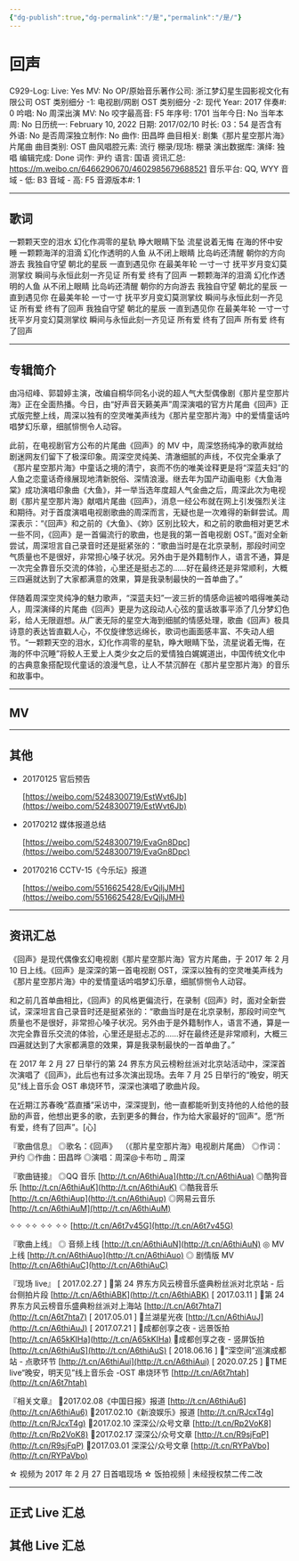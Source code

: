 ```yaml
---
{"dg-publish":true,"dg-permalink":"/是","permalink":"/是/"}
---
```



# 回声

C929-Log:
Live: Yes
MV: No
OP/原始音乐著作公司: 浙江梦幻星生园影视文化有限公司
OST 类别细分 -1: 电视剧/网剧
OST 类别细分 -2: 现代
Year: 2017
伴奏#: 0
吟唱: No
周深出演 MV: No
咬字最高音: F5
年序号: 1701
当年今日: No
当年本周: No
日历统一: February 10, 2022
日期: 2017/02/10
时长: 03：54
是否含有外语: No
是否周深独立制作: No
曲作: 田昌晔
曲目相关: 剧集《那片星空那片海》片尾曲
曲目类别: OST
曲风唱腔元素: 流行
棚录/现场: 棚录
演出数据库:
演绎: 独唱
编辑完成: Done
词作: 尹约
语言: 国语
资讯汇总: https://m.weibo.cn/6466290670/4602985679688521
音乐平台: QQ, WYY
音域 - 低: B3
音域 - 高: F5
音源版本#: 1

---

## 歌词

一颗颗天空的泪水
幻化作凋零的星轨
睁大眼睛下坠
流星说着无悔
在海的怀中安睡
一颗颗海洋的泪滴
幻化作透明的人鱼
从不闭上眼睛
比岛屿还清醒
朝你的方向游去
我独自守望
朝北的星辰
一直到遇见你
在最美年轮
一寸一寸
抚平岁月变幻莫测掌纹
瞬间与永恒此刻一齐见证
所有爱 终有了回声
一颗颗海洋的泪滴
幻化作透明的人鱼
从不闭上眼睛
比岛屿还清醒
朝你的方向游去
我独自守望
朝北的星辰
一直到遇见你
在最美年轮
一寸一寸
抚平岁月变幻莫测掌纹
瞬间与永恒此刻一齐见证
所有爱 终有了回声
我独自守望
朝北的星辰
一直到遇见你
在最美年轮
一寸一寸
抚平岁月变幻莫测掌纹
瞬间与永恒此刻一齐见证
所有爱 终有了回声
所有爱 终有了回声

---

## 专辑简介

由冯绍峰、郭碧婷主演，改编自桐华同名小说的超人气大型偶像剧《那片星空那片海》正在全面热播。今日，由“好声音天籁美声”周深演唱的官方片尾曲《回声》正式版完整上线，周深以独有的空灵唯美声线为《那片星空那片海》中的爱情童话吟唱梦幻乐章，细腻悱恻令人动容。

此前，在电视剧官方公布的片尾曲《回声》的 MV 中，周深悠扬纯净的歌声就给剧迷网友们留下了极深印象。周深空灵纯美、清澈细腻的声线，不仅完全秉承了《那片星空那片海》中童话之境的清宁，哀而不伤的唯美诠释更是将“深蓝夫妇”的人鱼之恋童话奇缘展现地清新脱俗、深情浪漫。继去年为国产动画电影《大鱼海棠》成功演唱印象曲《大鱼》，并一举当选年度超人气金曲之后，周深此次为电视剧《那片星空那片海》献唱片尾曲《回声》，消息一经公布就在网上引发强烈关注和期待。对于首度演唱电视剧歌曲的周深而言，无疑也是一次难得的新鲜尝试。周深表示：“《回声》和之前的《大鱼》、《妳》区别比较大，和之前的歌曲相对更艺术一些不同，《回声》是一首偏流行的歌曲，也是我的第一首电视剧 OST。”面对全新尝试，周深坦言自己录音时还是挺紧张的：“歌曲当时是在北京录制，那段时间空气质量也不是很好，非常担心嗓子状况。另外由于是外籍制作人，语言不通，算是一次完全靠音乐交流的体验，心里还是挺忐忑的……好在最终还是非常顺利，大概三四遍就达到了大家都满意的效果，算是我录制最快的一首单曲了。”

伴随着周深空灵纯净的魅力歌声，“深蓝夫妇”一波三折的情感命运被吟唱得唯美动人，周深演绎的片尾曲《回声》更是为这段动人心弦的童话故事平添了几分梦幻色彩，给人无限遐想。从广袤无际的星空大海到细腻的情感处理，歌曲《回声》极具诗意的表达皆直戳人心，不仅旋律悠远绵长，歌词也画面感丰富、不失动人细节。“一颗颗天空的泪水，幻化作凋零的星轨，睁大眼睛下坠，流星说着无悔，在海的怀中沉睡”将鲛人王爱上人类少女之后的爱情独白娓娓道出，中国传统文化中的古典意象搭配现代童话的浪漫气息，让人不禁沉醉在《那片星空那片海》的音乐和故事中。

---

## MV

---

## 其他

- 20170125 官后预告

    [https://weibo.com/5248300719/EstWvt6Jb](https://weibo.com/5248300719/EstWvt6Jb)

- 20170212 媒体报道总结

    [https://weibo.com/5248300719/EvaGn8Dpc](https://weibo.com/5248300719/EvaGn8Dpc)

- 20170216 CCTV-15《今乐坛》报道

    [https://weibo.com/5516625428/EvQjljJMH](https://weibo.com/5516625428/EvQjljJMH)

---

## 资讯汇总

《回声》是现代偶像玄幻电视剧《那片星空那片海》官方片尾曲，于 2017 年 2 月 10 日上线。《回声》是深深的第一首电视剧 OST，深深以独有的空灵唯美声线为《那片星空那片海》中的爱情童话吟唱梦幻乐章，细腻悱恻令人动容。

  和之前几首单曲相比，《回声》的风格更偏流行，在录制《回声》时，面对全新尝试，深深坦言自己录音时还是挺紧张的：“歌曲当时是在北京录制，那段时间空气质量也不是很好，非常担心嗓子状况。另外由于是外籍制作人，语言不通，算是一次完全靠音乐交流的体验，心里还是挺忐忑的……好在最终还是非常顺利，大概三四遍就达到了大家都满意的效果，算是我录制最快的一首单曲了。”

  在 2017 年 2 月 27 日举行的第 24 界东方风云榜粉丝派对北京站活动中，深深首次演唱了《回声》，此后也有过多次演出现场。去年 7 月 25 日举行的“晚安，明天见”线上音乐会 OST 串烧环节，深深也演唱了歌曲片段。

  在近期江苏春晚“荔直播”采访中，深深提到，他一直都能听到支持他的人给他的鼓励的声音，他想出更多的歌，去到更多的舞台，作为给大家最好的“回声”。愿“所有爱，终有了回声”。[心]

『歌曲信息』
◎歌名：《回声》
 （《那片星空那片海》电视剧片尾曲）
◎作词：尹约
◎作曲：田昌晔
◎演唱：周深@卡布叻 _ 周深

『歌曲链接』
◎QQ 音乐 [http://t.cn/A6thiAua](http://t.cn/A6thiAua)
◎酷狗音乐 [http://t.cn/A6thiAuK](http://t.cn/A6thiAuK)
◎酷我音乐 [http://t.cn/A6thiAup](http://t.cn/A6thiAup)
◎网易云音乐 [http://t.cn/A6thiAuM](http://t.cn/A6thiAuM)

✧✧ ✧✧ ✧✧ ✧✧
[http://t.cn/A6t7v45G](http://t.cn/A6t7v45G)

『歌曲上线』
◎ 音频上线 [http://t.cn/A6thiAuN](http://t.cn/A6thiAuN)
◎ MV 上线 [http://t.cn/A6thiAuo](http://t.cn/A6thiAuo)
◎ 剧情版 MV [http://t.cn/A6thiAuC](http://t.cn/A6thiAuC)

『现场 live』
[ 2017.02.27 ]
🔸第 24 界东方风云榜音乐盛典粉丝派对北京站 - 后台侧拍片段 [http://t.cn/A6thiABK](http://t.cn/A6thiABK)
[ 2017.03.11 ]
🔸第 24 界东方风云榜音乐盛典粉丝派对上海站 [http://t.cn/A6t7hta7](http://t.cn/A6t7hta7)
[ 2017.05.01 ]
🔸兰湖星光夜 [http://t.cn/A6thiAuJ](http://t.cn/A6thiAuJ)
[ 2017.07.21 ]
🔸成都创享之夜 - 远景饭拍 [http://t.cn/A65kKIHa](http://t.cn/A65kKIHa)
🔸成都创享之夜 - 竖屏饭拍 [http://t.cn/A6thiAuS](http://t.cn/A6thiAuS)
[ 2018.06.16 ]
🔸“深空间”巡演成都站 - 点歌环节 [http://t.cn/A6thiAui](http://t.cn/A6thiAui)
[ 2020.07.25 ]
🔸TME live“晚安，明天见”线上音乐会 -OST 串烧环节 [http://t.cn/A6t7htah](http://t.cn/A6t7htah)

『相关文章』
📝2017.02.08《中国日报》报道 [http://t.cn/A6thiAu6](http://t.cn/A6thiAu6)
📝2017.02.10《新浪娱乐》报道 [http://t.cn/RJcxT4g](http://t.cn/RJcxT4g)
📝2017.02.10 深深公/众号文章 [http://t.cn/Rp2VoK8](http://t.cn/Rp2VoK8)
📝2017.02.17 深深公/众号文章 [http://t.cn/R9sjFqP](http://t.cn/R9sjFqP)
📝2017.03.01 深深公/众号文章 [http://t.cn/RYPaVbo](http://t.cn/RYPaVbo)

☆ 视频为 2017 年 2 月 27 日首唱现场
☆ 饭拍视频 | 未经授权禁二传二改

---

## 正式 Live 汇总

## 其他 Live 汇总
